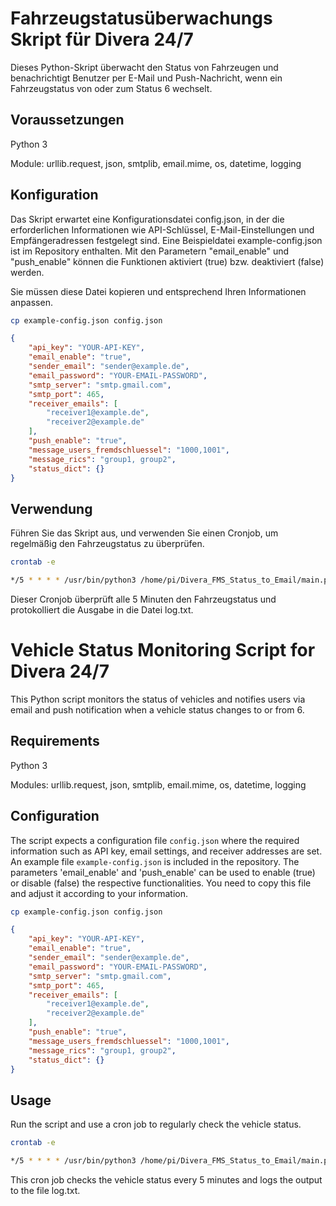# Fahrzeugstatusüberwachungs Skript für Divera 24/7

Dieses Python-Skript überwacht den Status von Fahrzeugen und benachrichtigt Benutzer per E-Mail und Push-Nachricht,
wenn ein Fahrzeugstatus von oder zum Status 6 wechselt.

## Voraussetzungen
Python 3

Module: urllib.request, json, smtplib, email.mime, os, datetime, logging

## Konfiguration
Das Skript erwartet eine Konfigurationsdatei config.json, in der die erforderlichen Informationen wie API-Schlüssel, E-Mail-Einstellungen und Empfängeradressen festgelegt sind. Eine Beispieldatei example-config.json ist im Repository enthalten.
Mit den Parametern "email_enable" und "push_enable" können die Funktionen aktiviert (true) bzw. deaktiviert (false) werden.

Sie müssen diese Datei kopieren und entsprechend Ihren Informationen anpassen.
```bash
cp example-config.json config.json
```
```json
{
    "api_key": "YOUR-API-KEY",
    "email_enable": "true",
    "sender_email": "sender@example.de",
    "email_password": "YOUR-EMAIL-PASSWORD",
    "smtp_server": "smtp.gmail.com",
    "smtp_port": 465,
    "receiver_emails": [
        "receiver1@example.de",
        "receiver2@example.de"
    ],
    "push_enable": "true",
    "message_users_fremdschluessel": "1000,1001",
    "message_rics": "group1, group2",
    "status_dict": {}
}
```

## Verwendung
Führen Sie das Skript aus, und verwenden Sie einen Cronjob, um regelmäßig den Fahrzeugstatus zu überprüfen.

```bash
crontab -e

*/5 * * * * /usr/bin/python3 /home/pi/Divera_FMS_Status_to_Email/main.py >> /home/pi/Divera_FMS_Status_to_Email/log.txt 2>&1
```

Dieser Cronjob überprüft alle 5 Minuten den Fahrzeugstatus und protokolliert die Ausgabe in die Datei log.txt.


# Vehicle Status Monitoring Script for Divera 24/7

This Python script monitors the status of vehicles and notifies users via email and push notification when a vehicle status changes to or from 6.

## Requirements
Python 3

Modules: urllib.request, json, smtplib, email.mime, os, datetime, logging

## Configuration
The script expects a configuration file `config.json` where the required information such as API key, email settings, and receiver addresses are set. An example file `example-config.json` is included in the repository.
The parameters 'email_enable' and 'push_enable' can be used to enable (true) or disable (false) the respective functionalities.
You need to copy this file and adjust it according to your information.

```bash
cp example-config.json config.json
```

```json
{
    "api_key": "YOUR-API-KEY",
    "email_enable": "true",
    "sender_email": "sender@example.de",
    "email_password": "YOUR-EMAIL-PASSWORD",
    "smtp_server": "smtp.gmail.com",
    "smtp_port": 465,
    "receiver_emails": [
        "receiver1@example.de",
        "receiver2@example.de"
    ],
    "push_enable": "true",
    "message_users_fremdschluessel": "1000,1001",
    "message_rics": "group1, group2",
    "status_dict": {}
}
```
## Usage

Run the script and use a cron job to regularly check the vehicle status.

```bash
crontab -e

*/5 * * * * /usr/bin/python3 /home/pi/Divera_FMS_Status_to_Email/main.py >> /home/pi/Divera_FMS_Status_to_Email/log.txt 2>&1
```
This cron job checks the vehicle status every 5 minutes and logs the output to the file log.txt.

